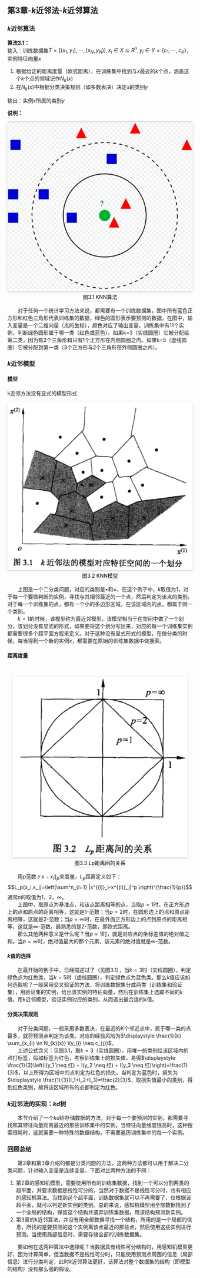 ﻿## 第3章-$k$近邻法-$k$近邻算法
### $k$近邻算法
**算法3.1：**  
输入：训练数据集$T=[(x_1,y_1),\cdots,(x_N,y_N)),x_i \in X \subseteq R^n,y_i \in Y = \{c_1,\cdots,c_K\}$，实例特征向量$x$  
1. 根据给定的距离度量（欧式距离），在训练集中找到与$x$最近的$k$个点，涵盖这个$k$个点的领域记作$N_k(x)$
2. 在$N_k(x)$中根据分类决策规则（如多数表决）决定$x$的类别$y$  

输出：实例$x$所属的类别$y$

**说明：**
<br/><center>
<img style="border-radius: 0.3125em;box-shadow: 0 2px 4px 0 rgba(34,36,38,.12),0 2px 10px 0 rgba(34,36,38,.08);" src="../../../PhaseFour/Note/image/3-1-KNN.png"><br><div style="color:orange; border-bottom: 1px solid #d9d9d9;display: inline-block;color: #000;padding: 2px;">图3.1  KNN算法</div></center>

&emsp;&emsp;对于任何一个统计学习方法来说，都需要有一个训练数据集，图中所有蓝色正方形和红色三角形代表训练集的数据，绿色的圆形表示要预测的数据，在图中，输入变量是一个二维向量（点的坐标），颜色对应了输出变量，训练集中有11个实例，判断绿色圆形属于哪一类（红色或蓝色）。如果k=3（实线圆圈）它被分配给第二类，因为有2个三角形和只有1个正方形在内侧圆圈之内。如果k=5（虚线圆圈）它被分配到第一类（3个正方形与2个三角形在外侧圆圈之内）。
### $k$近邻模型
#### 模型  
k近邻方法没有显式的模型形式
<br/><center>
<img style="border-radius: 0.3125em;box-shadow: 0 2px 4px 0 rgba(34,36,38,.12),0 2px 10px 0 rgba(34,36,38,.08);" src="../../../PhaseFour/Note/image/3-2-KNN-Model.png"><br><div style="color:orange; border-bottom: 1px solid #d9d9d9;display: inline-block;color: #000;padding: 2px;">图3.2  KNN模型</div></center>  

&emsp;&emsp;上图是一个二分类问题，对应的类别是$\bullet$和$\times$，在这个例子中，$k$取值为1，对于每一个要做判断的实例，寻找与其相邻最近的一个点，然后判定为该点的类别。对于每一个训练集的点，都有一个小的多边形区域，在该区域内的点，都属于同一个类别。  
&emsp;&emsp;$k=1$的时候，该模型称为最近邻模型，该模型相当于在空间中做了一个划分，该划分没有显式的形式，如果要将这个划分写出来，对应的每一个训练集实例都需要很多个超平面方程来定义。对于这种没有显式形式的模型，在做分类的时候，每当得到一个新的实例$x$，都需要在原始的训练集数据中做搜索。

#### 距离度量  
<br/><center>
<img style="border-radius: 0.3125em;box-shadow: 0 2px 4px 0 rgba(34,36,38,.12),0 2px 10px 0 rgba(34,36,38,.08);" src="../../../PhaseFour/Note/image/3-3-Lp-Distance.png"><br><div style="color:orange; border-bottom: 1px solid #d9d9d9;display: inline-block;color: #000;padding: 2px;">图3.3  Lp距离间的关系</div></center>  

&emsp;&emsp;用$p$范数$\|x-x_i\|_p$来度量，$L_p$距离定义如下：$$L_p(x_i,x_j)=\left(\sum^n_{l=1} |x^{(l)}_i-x^{(l)}_j|^p \right)^{\frac{1}{p}}$$
通常$p$的取值为$1，2，\infty$。  
&emsp;&emsp;上图中，取原点为基准点，和该点距离相等的点，当取$p=1$时，在正方形边上的点和原点的距离相等，这就是1-范数；当$p=2$时，在圆形边上的点和原点距离相等，这就是2-范数；当$p=\infty$时，在最外面正方形边上的点到原点的距离相等，这就是$\infty$-范数。最熟悉的是2-范数，即欧式距离。  
&emsp;&emsp;那么其他两种意义是什么呢？当$p=1$时，就是对应点的坐标差值的绝对值之和。当$p=\infty$时，绝对值最大的那个元素，该元素的绝对值就是$\infty$-范数。  

#### $k$值的选择
&emsp;&emsp;在最开始的例子中，已经描述过了（见图3.1），当$k=3$时（实线圆圈），判定绿色点为红色类，当$k=5$时（虚线圆圈），判定绿色点为蓝色类。那么$k$值应该如何选取呢？一般采用交叉验证的方法，将训练数据集分成两类（训练集和验证集），用验证集的实例，给出该实例的特征向量，然后在训练集上选取不同的$k$值，用k近邻模型，验证实例对应的类别，从而选出最合适的$k$值。

#### 分类决策规则
&emsp;&emsp;对于分类问题，一般采用多数表决，在最近的K个邻近点中，属于哪一类的点最多，就将预测点判定为该类。对应的经验风险为$\displaystyle \frac{1}{k} \sum_{x_{i} \in N_{k}(x)} I(y_{i} \neq c_{j})$。  
&emsp;&emsp;上述公式含义：见图3.1，取$k=3$（实线圆圈），用唯一的类别给该区域内的点打标签，假如标签为红色，考察训练集上的损失值，易得$\displaystyle \frac{1}{3}\left(I(y_1 \neq 红) + I(y_2 \neq 红) + I(y_3 \neq 红)\right)=\frac{1}{3}$，以上所得为区域中的点判定为红色的损失。当判定为蓝色时，损失为$\displaystyle \frac{1}{3}(I_1+I_2+I_3)=\frac{2}{3}$，取损失值最小的类别，得到红色类别，故将该区域所有的点都判定为红色。

### $k$近邻法的实现：$kd$树
&emsp;&emsp;本节介绍了一个$kd$树存储数据的方法，对于每一个要预测的实例，都需要寻找和其特征向量距离最近的那些训练集中的实例，当特征向量维度很高时，这种搜索很耗时，这就需要一种特殊的数据结构，不需要遍历训练集中的每一个实例。  

### 回顾总结
&emsp;&emsp;第2章和第3章介绍的都是分类问题的方法，这两种方法都可以用于解决二分类问题，针对输入变量是连续变量。下面对比两种方法的不同：  
1. 第2章的感知机模型，需要使用所有的训练集数据，找到一个可以分割两类的超平面，并要求数据是线性可分的，当然对于数据不是线性可分时，也有相应的感知机算法。当找到这个超平面，训练数据集就可以不再需要了，仅根据该超平面，就可以判定新实例的类别。总的来说，感知机模型用全部数据找到了一个全局的结构，保留这个结构并遗弃训练集数据，用该结构预测新实例。
2. 第3章的$k$近邻算法，并没有用全部数据寻找一个结构，所用的是一个局部的信息，所找的是要预测的这个实例离该点最近的那些点，然后使用这些实例进行预测。当使用局部信息时，需要存储全部的训练数据集。

&emsp;&emsp;要如何在这两种算法中选择呢？当数据具有线性可分结构时，用感知机模型更好，因为计算简单，但当数据不是线性可分时，只能使用预测点周围的信息（局部信息）进行分类判定，此时$k$近邻算法更好，该算法对整个数据集的结构（即模型的结构）没有那么强的假设。